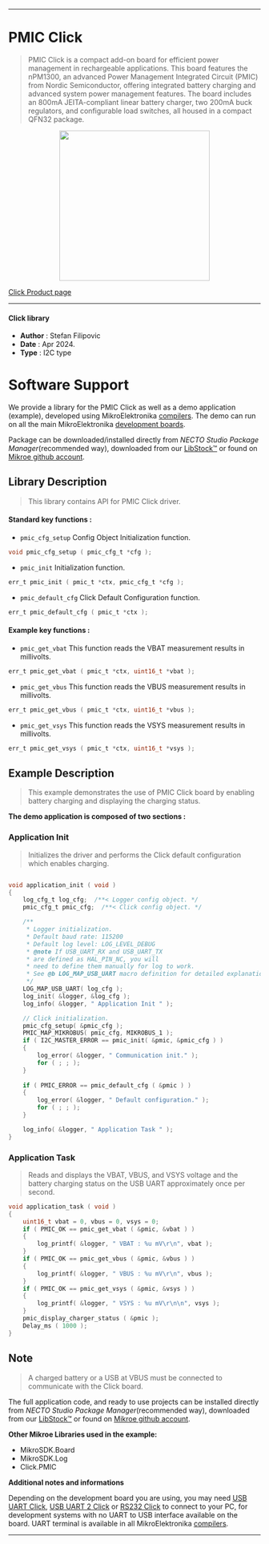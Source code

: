 
---
# PMIC Click

> PMIC Click is a compact add-on board for efficient power management in rechargeable applications. This board features the nPM1300, an advanced Power Management Integrated Circuit (PMIC) from Nordic Semiconductor, offering integrated battery charging and advanced system power management features. The board includes an 800mA JEITA-compliant linear battery charger, two 200mA buck regulators, and configurable load switches, all housed in a compact QFN32 package.

<p align="center">
  <img src="https://download.mikroe.com/images/click_for_ide/pmic_click.png" height=300px>
</p>

[Click Product page](https://www.mikroe.com/pmic-click)

---


#### Click library

- **Author**        : Stefan Filipovic
- **Date**          : Apr 2024.
- **Type**          : I2C type


# Software Support

We provide a library for the PMIC Click
as well as a demo application (example), developed using MikroElektronika
[compilers](https://www.mikroe.com/necto-studio).
The demo can run on all the main MikroElektronika [development boards](https://www.mikroe.com/development-boards).

Package can be downloaded/installed directly from *NECTO Studio Package Manager*(recommended way), downloaded from our [LibStock&trade;](https://libstock.mikroe.com) or found on [Mikroe github account](https://github.com/MikroElektronika/mikrosdk_click_v2/tree/master/clicks).

## Library Description

> This library contains API for PMIC Click driver.

#### Standard key functions :

- `pmic_cfg_setup` Config Object Initialization function.
```c
void pmic_cfg_setup ( pmic_cfg_t *cfg );
```

- `pmic_init` Initialization function.
```c
err_t pmic_init ( pmic_t *ctx, pmic_cfg_t *cfg );
```

- `pmic_default_cfg` Click Default Configuration function.
```c
err_t pmic_default_cfg ( pmic_t *ctx );
```

#### Example key functions :

- `pmic_get_vbat` This function reads the VBAT measurement results in millivolts.
```c
err_t pmic_get_vbat ( pmic_t *ctx, uint16_t *vbat );
```

- `pmic_get_vbus` This function reads the VBUS measurement results in millivolts.
```c
err_t pmic_get_vbus ( pmic_t *ctx, uint16_t *vbus );
```

- `pmic_get_vsys` This function reads the VSYS measurement results in millivolts.
```c
err_t pmic_get_vsys ( pmic_t *ctx, uint16_t *vsys );
```

## Example Description

> This example demonstrates the use of PMIC Click board by enabling battery charging and displaying the charging status.

**The demo application is composed of two sections :**

### Application Init

> Initializes the driver and performs the Click default configuration which enables charging.

```c

void application_init ( void )
{
    log_cfg_t log_cfg;  /**< Logger config object. */
    pmic_cfg_t pmic_cfg;  /**< Click config object. */

    /** 
     * Logger initialization.
     * Default baud rate: 115200
     * Default log level: LOG_LEVEL_DEBUG
     * @note If USB_UART_RX and USB_UART_TX 
     * are defined as HAL_PIN_NC, you will 
     * need to define them manually for log to work. 
     * See @b LOG_MAP_USB_UART macro definition for detailed explanation.
     */
    LOG_MAP_USB_UART( log_cfg );
    log_init( &logger, &log_cfg );
    log_info( &logger, " Application Init " );

    // Click initialization.
    pmic_cfg_setup( &pmic_cfg );
    PMIC_MAP_MIKROBUS( pmic_cfg, MIKROBUS_1 );
    if ( I2C_MASTER_ERROR == pmic_init( &pmic, &pmic_cfg ) ) 
    {
        log_error( &logger, " Communication init." );
        for ( ; ; );
    }
    
    if ( PMIC_ERROR == pmic_default_cfg ( &pmic ) )
    {
        log_error( &logger, " Default configuration." );
        for ( ; ; );
    }

    log_info( &logger, " Application Task " );
}

```

### Application Task

> Reads and displays the VBAT, VBUS, and VSYS voltage and the battery charging status on the USB UART approximately once per second.

```c
void application_task ( void )
{
    uint16_t vbat = 0, vbus = 0, vsys = 0;
    if ( PMIC_OK == pmic_get_vbat ( &pmic, &vbat ) )
    {
        log_printf( &logger, " VBAT : %u mV\r\n", vbat );
    }
    if ( PMIC_OK == pmic_get_vbus ( &pmic, &vbus ) )
    {
        log_printf( &logger, " VBUS : %u mV\r\n", vbus );
    }
    if ( PMIC_OK == pmic_get_vsys ( &pmic, &vsys ) )
    {
        log_printf( &logger, " VSYS : %u mV\r\n\n", vsys );
    }
    pmic_display_charger_status ( &pmic );
    Delay_ms ( 1000 );
}
```

## Note

> A charged battery or a USB at VBUS must be connected to communicate with the Click board.

The full application code, and ready to use projects can be installed directly from *NECTO Studio Package Manager*(recommended way), downloaded from our [LibStock&trade;](https://libstock.mikroe.com) or found on [Mikroe github account](https://github.com/MikroElektronika/mikrosdk_click_v2/tree/master/clicks).

**Other Mikroe Libraries used in the example:**

- MikroSDK.Board
- MikroSDK.Log
- Click.PMIC

**Additional notes and informations**

Depending on the development board you are using, you may need
[USB UART Click](https://www.mikroe.com/usb-uart-click),
[USB UART 2 Click](https://www.mikroe.com/usb-uart-2-click) or
[RS232 Click](https://www.mikroe.com/rs232-click) to connect to your PC, for
development systems with no UART to USB interface available on the board. UART
terminal is available in all MikroElektronika
[compilers](https://shop.mikroe.com/compilers).

---
